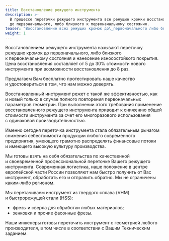 ```yaml
---
title: Восстановление режущего инструмента
description: >-
  В процессе переточки режущего инструмента все режущие кромки восстанавливаются
  до первоначального, либо близкого к первоначальному состояния.
teaser: "Восстановление всех режущих кромок до\_первоначального либо близкого к\_первоначальному состояния. Цена переточки составляет от\_5\_до\_30% стоимости нового инструмента."
weight: 1
---
```

<p class="lead">
 Восстановлением режущего инструмента называют переточку режущих кромок до первоначального, либо близкого к первоначальному состояния и нанесение износостойкого покрытия. Цена восстановления составляет от 5 до 30% стоимости нового инструмента при возможности восстановления до 8 раз. 

Предлагаем Вам бесплатно протестировать наше качество и удостовериться в том, что нам можно доверять.

</p>

Восстановленный инструмент режет с такой же эффективностью, как и новый только в случае полного повторения первоначальных параметров геометрии. При выполнении этого требования применение восстановленного режущего инструмента приводит к снижению общей стоимости инструмента за счет его многоразового использования с одинаковой производительностью.

Именно сегодня переточка инструмента стала обязательным рычагом снижения себестоимости продукции любого современного предприятия, умеющего грамотно распределять финансовые потоки и имеющего высокую культуру производства.

Мы готовы взять на себя обязательства по качественной и своевременной профессиональной переточке Вашего режущего инструмента. Современная логистика, наше положение в центре европейской части России позволяют нам быстро получить от Вас инструмент, обработать его и отправить обратно. Мы не ограничены каким-либо регионом.

Мы перетачиваем инструмент из твердого сплава (VHM) и быстрорежущей стали (HSS):

* фрезы и сверла для обработки любых материалов;
* зенковки и прочие фасонные фрезы.

Наши инженеры готовы переточить инструмент с геометрией любого производителя, в том числе в соответствии с Вашим Техническим заданием.
